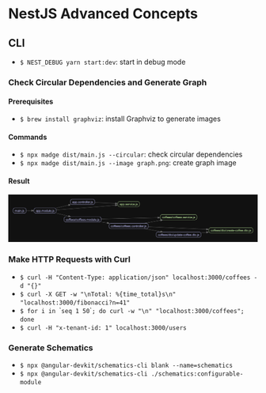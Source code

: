 # NestJS Advanced Concepts

## CLI

- `$ NEST_DEBUG yarn start:dev`: start in debug mode

### Check Circular Dependencies and Generate Graph

#### Prerequisites

- `$ brew install graphviz`: install Graphviz to generate images

#### Commands

- `$ npx madge dist/main.js --circular`: check circular dependencies
- `$ npx madge dist/main.js --image graph.png`: create graph image

#### Result

![Madge graph result](./graph.png)

### Make HTTP Requests with Curl

- `$ curl -H "Content-Type: application/json" localhost:3000/coffees -d "{}"`
- `$ curl -X GET -w "\nTotal: %{time_total}s\n" "localhost:3000/fibonacci?n=41"`
- `$ for i in `\``seq 1 50`\``; do curl -w "\n" "localhost:3000/coffees"; done`
- `$ curl -H "x-tenant-id: 1" localhost:3000/users`

### Generate Schematics

- `$ npx @angular-devkit/schematics-cli blank --name=schematics`
- `$ npx @angular-devkit/schematics-cli ./schematics:configurable-module`